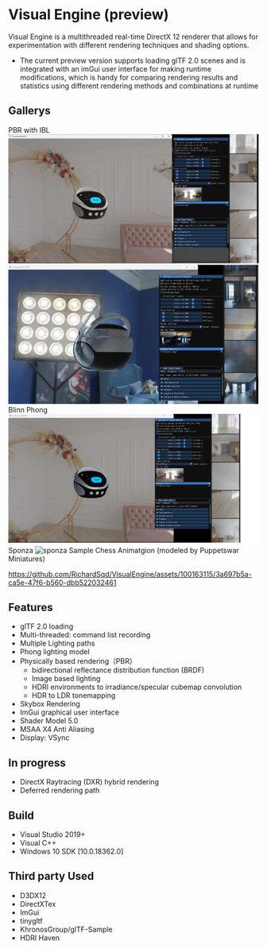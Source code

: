 # Visual Engine (preview)
Visual Engine is a multithreaded real-time DirectX 12 renderer that allows for experimentation with different rendering techniques and shading options.

* The current preview version supports loading glTF 2.0 scenes and is integrated with an imGui user interface for making runtime modifications, which is handy for comparing rendering results and statistics using different rendering methods and combinations at runtime

## Gallerys
PBR with IBL
![](Images/PBR_example1.png)
![](Images/PBR_example2.png)
Blinn Phong
![](Images/phong_example2.png)
Sponza
![sponza](https://github.com/RichardSqd/VisualEngine/assets/100163115/26bbfbaf-e9a6-4dd0-9cfe-bfffcc06aacf)
Sample Chess Animatgion (modeled by Puppetswar Miniatures)





https://github.com/RichardSqd/VisualEngine/assets/100163115/3a697b5a-ca5e-47f6-b560-dbb522032461




## Features
- glTF 2.0 loading
- Multi-threaded: command list recording
- Multiple Lighting paths
- Phong lighting model
- Physically based rendering（PBR）
    - bidirectional reflectance distribution function (BRDF)
    - Image based lighting 
    - HDRI environments to irradiance/specular cubemap convolution
    - HDR to LDR tonemapping 
- Skybox Rendering
- ImGui graphical user interface
- Shader Model 5.0
- MSAA X4 Anti Aliasing 
- Display: VSync 


## In progress
- DirectX Raytracing (DXR) hybrid rendering 
- Deferred rendering path

## Build
- Visual Studio 2019+
- Visual C++
- Windows 10 SDK [10.0.18362.0]

## Third party Used
- D3DX12
- DirectXTex
- ImGui
- tinygltf
- KhronosGroup/glTF-Sample
- HDRI Haven
